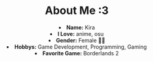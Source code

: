 <body>
  <center>
<h1 align="center">About Me :3</h1>
<li>
  <b>Name:</b> Kira
</li>
<li>
  <b>I Love:</b> anime, osu
</li>
<li>
  <b>Gender:</b> Female 🏳️‍⚧️
</li>
<li>
  <b>Hobbys:</b> Game Development, Programming, Gaming
</li>
<li>
  <b>Favorite Game:</b> Borderlands 2
</li>
</body>

